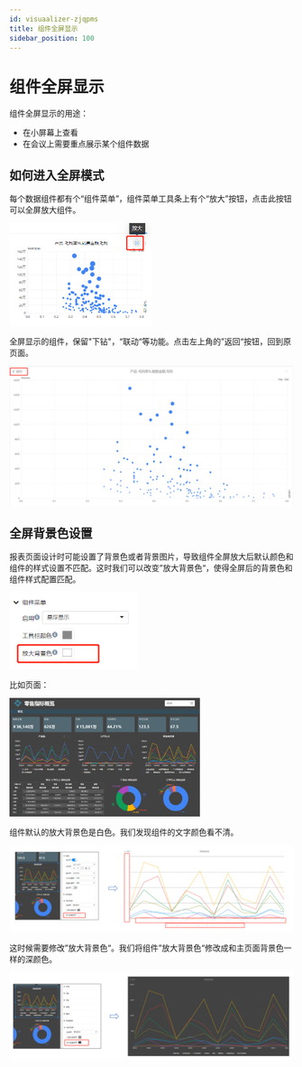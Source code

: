 ```yaml
---
id: visuaalizer-zjqpms
title: 组件全屏显示
sidebar_position: 100
---
```

# 组件全屏显示

组件全屏显示的用途：

- 在小屏幕上查看
- 在会议上需要重点展示某个组件数据

## 如何进入全屏模式

每个数据组件都有个“组件菜单”，组件菜单工具条上有个“放大”按钮，点击此按钮可以全屏放大组件。

<div align="left"><img src="../../static/img/datafor/visualizer/image-20220908131603912.png"  width="50%" /></div>

全屏显示的组件，保留"下钻"，“联动“等功能。点击左上角的”返回“按钮，回到原页面。

<div align="left"><img src="../../static/img/datafor/visualizer/image-20220908131826722.png"   /></div>



## 全屏背景色设置

报表页面设计时可能设置了背景色或者背景图片，导致组件全屏放大后默认颜色和组件的样式设置不匹配。这时我们可以改变”放大背景色“，使得全屏后的背景色和组件样式配置匹配。

<div align="left"><img src="../../static/img/datafor/visualizer/image-20220908132355414.png"  width="45%" /></div>

比如页面：

<div align="left"><img src="../../static/img/datafor/visualizer/image-20220908132838019.png"  width="67%" /></div>

组件默认的放大背景色是白色。我们发现组件的文字颜色看不清。

<div align="left"><img src="../../static/img/datafor/visualizer/image-20220908133635599.png"   /></div>

这时候需要修改”放大背景色“。我们将组件”放大背景色“修改成和主页面背景色一样的深颜色。

<div align="left"><img src="../../static/img/datafor/visualizer/image-20220908133840536.png"   /></div>



